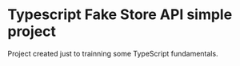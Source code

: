 # Typescript Fake Store API simple project

Project created just to trainning some TypeScript fundamentals.
